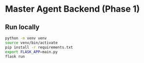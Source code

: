 # Master Agent Backend (Phase 1)

## Run locally
```bash
python -m venv venv
source venv/bin/activate
pip install -r requirements.txt
export FLASK_APP=main.py
flask run